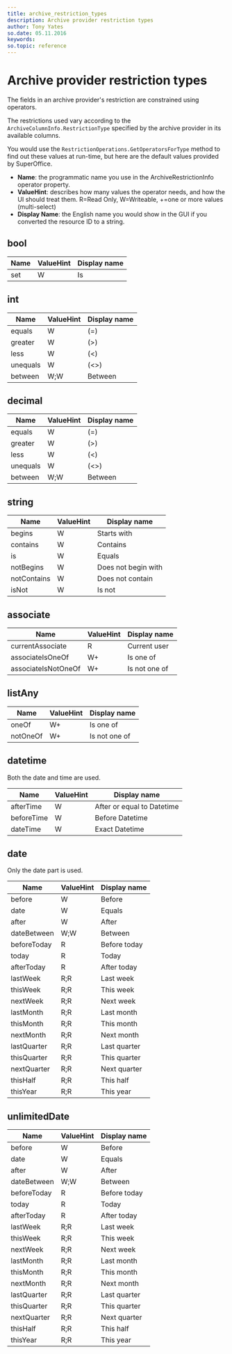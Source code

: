 ```yaml
---
title: archive_restriction_types
description: Archive provider restriction types
author: Tony Yates
so.date: 05.11.2016
keywords:
so.topic: reference
---
```


# Archive provider restriction types

The fields in an archive provider's restriction are constrained using operators.

The restrictions used vary according to the `ArchiveColumnInfo.RestrictionType` specified by the archive provider in its available columns.

You would use the `RestrictionOperations.GetOperatorsForType` method to find out these values at run-time, but here are the default values provided by SuperOffice.

* **Name**: the programmatic name you use in the ArchiveRestrictionInfo operator property.
* **ValueHint**: describes how many values the operator needs, and how the UI should treat them.
    R=Read Only, W=Writeable, +=one or more values (multi-select)
* **Display Name**: the English name you would show in the GUI if you converted the resource ID to a string.

## bool

| Name | ValueHint | Display name |
|---|---|---|
| set | W | Is |

## int

| Name | ValueHint | Display name |
|---|---|---|
| equals | W | (=) |
| greater| W | (>) |
| less | W | (\<) |
| unequals| W | (\<>) |
| between | W;W | Between |

## decimal

| Name | ValueHint | Display name |
|---|---|---|
| equals | W | (=) |
| greater | W | (>) |
| less| W | (\<) |
| unequals | W | (\<>) |
| between | W;W | Between |

## string

| Name | ValueHint | Display name |
|---|---|---|
| begins | W | Starts with |
| contains | W | Contains |
| is | W | Equals |
| notBegins | W | Does not begin with |
| notContains | W | Does not contain |
| isNot | W | Is not |

## associate

| Name | ValueHint | Display name |
|---|---|---|
| currentAssociate | R | Current user |
| associateIsOneOf | W+ | Is one of |
| associateIsNotOneOf | W+ | Is not one of |

## listAny

| Name | ValueHint | Display name |
|---|---|---|
| oneOf | W+ | Is one of |
| notOneOf | W+ | Is not one of |

## datetime

Both the date and time are used.

| Name | ValueHint | Display name |
|---|---|---|
| afterTime | W | After or equal to Datetime |
| beforeTime | W | Before Datetime |
| dateTime | W | Exact Datetime |

## date

Only the date part is used.

| Name | ValueHint | Display name |
|---|---|---|
| before | W | Before |
| date | W | Equals |
| after | W | After |
| dateBetween | W;W | Between |
| beforeToday | R | Before today |
| today | R | Today |
| afterToday | R | After today |
| lastWeek | R;R | Last week |
| thisWeek | R;R | This week |
| nextWeek | R;R | Next week |
| lastMonth | R;R | Last month |
| thisMonth | R;R | This month |
| nextMonth | R;R | Next month |
| lastQuarter | R;R | Last quarter |
| thisQuarter | R;R | This quarter |
| nextQuarter | R;R | Next quarter |
| thisHalf | R;R | This half |
| thisYear | R;R | This year |

## unlimitedDate

| Name | ValueHint | Display name |
|---|---|---|
| before | W | Before |
| date | W | Equals |
| after | W | After |
| dateBetween | W;W | Between |
| beforeToday | R | Before today |
| today | R | Today |
| afterToday | R | After today |
| lastWeek | R;R | Last week |
| thisWeek | R;R | This week |
| nextWeek | R;R | Next week |
| lastMonth | R;R | Last month |
| thisMonth | R;R | This month |
| nextMonth | R;R | Next month |
| lastQuarter | R;R | Last quarter |
| thisQuarter | R;R | This quarter |
| nextQuarter | R;R | Next quarter |
| thisHalf | R;R | This half |
| thisYear | R;R | This year |
